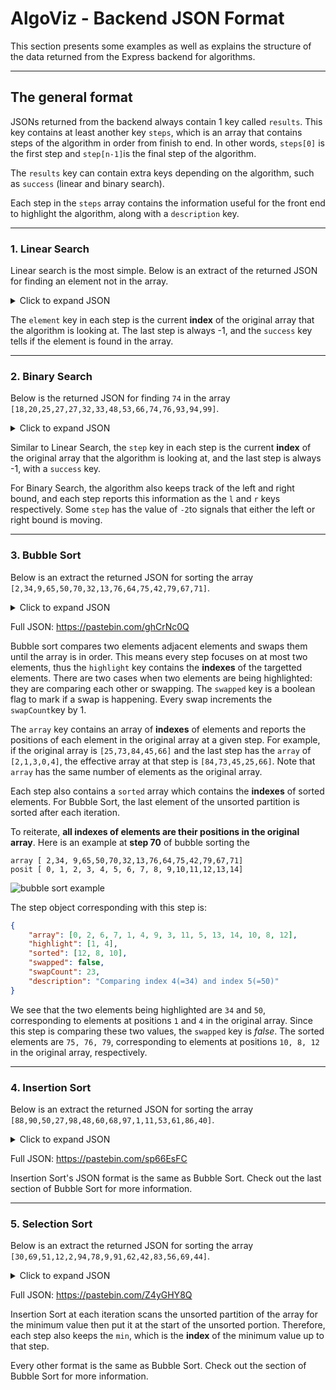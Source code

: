 # AlgoViz - Backend JSON Format

This section presents some examples as well as explains the structure of the data returned from the Express backend for algorithms.

---

## The general format

JSONs returned from the backend always contain 1 key called `results`. This key contains at least another key `steps`, which is an array that contains steps of the algorithm in order from finish to end. In other words, `steps[0]` is the first step and `step[n-1]`is the final step of the algorithm.

The `results` key can contain extra keys depending on the algorithm, such as `success` (linear and binary search).

Each step in the `steps` array contains the information useful for the front end to highlight the algorithm, along with a `description` key.

---

### 1. Linear Search

Linear search is the most simple. Below is an extract of the returned JSON for finding an element not in the array.

<details>
<summary>Click to expand JSON</summary>

```json
{
    "result": {
        "steps": [
            {
                "element": 0,
                "description": "Checking index 0"
            },
            {
                "element": 1,
                "description": "Checking index 1"
            },
            {
                "element": 2,
                "description": "Checking index 2"
            },
            ...
            {
                "element": 14,
                "description": "Checking index 14"
            },
            {
                "element": -1,
                "description": "Element not found!"
            }
        ],
        "success": false
    }
}
```

Full JSON: https://pastebin.com/QPhFVhLU

</details>

The `element` key in each step is the current **index** of the original array that the algorithm is looking at. The last step is always -1, and the `success` key tells if the element is found in the array.

---

### 2. Binary Search

Below is the returned JSON for finding `74` in the array `[18,20,25,27,27,32,33,48,53,66,74,76,93,94,99]`.

<details>
<summary>Click to expand JSON</summary>

```json
{
    "result": {
        "steps": [
            {
                "step": 7,
                "l": 0,
                "r": 14,
                "description": "Checking middle element at index 7(=floor(0+14)/2)"
            },
            {
                "step": -2,
                "l": 8,
                "r": 14,
                "description": "Middle element is less than target (48<74). Moving left bound to index 8 (middle+1)"
            },
            {
                "step": 11,
                "l": 8,
                "r": 14,
                "description": "Checking middle element at index 11(=floor(8+14)/2)"
            },
            {
                "step": -2,
                "l": 8,
                "r": 10,
                "description": "Middle element is greater than target (76>74). Moving right bound to index 10 (middle-1)"
            },
            {
                "step": 9,
                "l": 8,
                "r": 10,
                "description": "Checking middle element at index 9(=floor(8+10)/2)"
            },
            {
                "step": -2,
                "l": 10,
                "r": 10,
                "description": "Middle element is less than target (66<74). Moving left bound to index 10 (middle+1)"
            },
            {
                "step": 10,
                "l": 10,
                "r": 10,
                "description": "Checking middle element at index 10(=floor(10+10)/2)"
            },
            {
                "step": -1,
                "l": 10,
                "r": 10,
                "description": "Element found at index 10!"
            }
        ],
        "success": true
    }
}
```

</details>

Similar to Linear Search, the `step` key in each step is the current **index** of the original array that the algorithm is looking at, and the last step is always -1, with a `success` key.

For Binary Search, the algorithm also keeps track of the left and right bound, and each step reports this information as the `l` and `r` keys respectively. Some `step` has the value of `-2`to signals that either the left or right bound is moving.

---

### 3. Bubble Sort

Below is an extract the returned JSON for sorting the array `[2,34,9,65,50,70,32,13,76,64,75,42,79,67,71]`.

<details>
<summary>Click to expand JSON</summary>

```json
{
    "result": {
        "steps": [
            {
                "array": [0,1,2,3,4,5,6,7,8,9,10,11,12,13,14],
                "highlight": [0,1],
                "sorted": [],
                "swapped": false,
                "swapCount": 0,
                "description": "Comparing index 0(=2) and index 1(=34)"
            },
            ...
            {
                "array": [0,2,7,6,1,11,4,9,3,13,5,14,10,8,12],
                "highlight": [],
                "sorted": [12,8,10,14,5,13,3,9,4,11,1,6,7,2,0],
                "swapped": false,
                "swapCount": 28,
                "description": "Index 0 is sorted"
            }
        ]
    }
}
```

</details>

Full JSON: https://pastebin.com/ghCrNc0Q

Bubble sort compares two elements adjacent elements and swaps them until the array is in order. This means every step focuses on at most two elements, thus the `highlight` key contains the **indexes** of the targetted elements. There are two cases when two elements are being highlighted: they are comparing each other or swapping. The `swapped` key is a boolean flag to mark if a swap is happening. Every swap increments the `swapCount`key by 1.

The `array` key contains an array of **indexes** of elements and reports the positions of each element in the original array at a given step. For example, if the original array is `[25,73,84,45,66]` and the last step has the `array` of `[2,1,3,0,4]`, the effective array at that step is `[84,73,45,25,66]`. Note that `array` has the same number of elements as the original array.

Each step also contains a `sorted` array which contains the **indexes** of sorted elements. For Bubble Sort, the last element of the unsorted partition is sorted after each iteration.

To reiterate, **all indexes of elements are their positions in the original array**. Here is an example at **step 70** of bubble sorting the

```
array [ 2,34, 9,65,50,70,32,13,76,64,75,42,79,67,71]
posit [ 0, 1, 2, 3, 4, 5, 6, 7, 8, 9,10,11,12,13,14]
```

![bubble sort example](https://i.imgur.com/p6801Mf.png)

The step object corresponding with this step is:

```json
{
    "array": [0, 2, 6, 7, 1, 4, 9, 3, 11, 5, 13, 14, 10, 8, 12],
    "highlight": [1, 4],
    "sorted": [12, 8, 10],
    "swapped": false,
    "swapCount": 23,
    "description": "Comparing index 4(=34) and index 5(=50)"
}
```

We see that the two elements being highlighted are `34` and `50`, corresponding to elements at positions `1` and `4` in the original array. Since this step is comparing these two values, the `swapped` key is _false_. The sorted elements are `75, 76, 79`, corresponding to elements at positions `10, 8, 12` in the original array, respectively.

---

### 4. Insertion Sort

Below is an extract the returned JSON for sorting the array `[88,90,50,27,98,48,60,68,97,1,11,53,61,86,40]`.

<details>
<summary>Click to expand JSON</summary>

```json
{
    "result": {
        "steps": [
            {
                "array": [0, 1, 2, 3, 4, 5, 6, 7, 8, 9, 10, 11, 12, 13, 14],
                "highlight": [],
                "sorted": [0],
                "swapped": false,
                "swapCount": 0,
                "description": "First element is sorted"
            },
            {
                "array": [0, 1, 2, 3, 4, 5, 6, 7, 8, 9, 10, 11, 12, 13, 14],
                "highlight": [1],
                "sorted": [0],
                "swapped": false,
                "swapCount": 0,
                "description": "Start inserting index 1 to the sorted partition"
            },
            ...
            {
                "array": [9, 10, 3, 14, 5, 2, 11, 6, 12, 7, 13, 1, 0, 8, 4],
                "highlight": [],
                "sorted": [0, 1, 2, 3, 4, 5, 6, 7, 8, 9, 10, 11, 12, 13, 14],
                "swapped": false,
                "swapCount": 61,
                "description": "Index 14 is now sorted"
            }
        ]
    }
}
```

</details>

Full JSON: https://pastebin.com/sp66EsFC

Insertion Sort's JSON format is the same as Bubble Sort. Check out the last section of Bubble Sort for more information.

---

### 5. Selection Sort

Below is an extract the returned JSON for sorting the array `[30,69,51,12,2,94,78,9,91,62,42,83,56,69,44]`.

<details>
<summary>Click to expand JSON</summary>

```json
{
    "result": {
        "steps": [
            {
                "array": [0, 1, 2, 3, 4, 5, 6, 7, 8, 9, 10, 11, 12, 13, 14],
                "highlight": [0],
                "sorted": [],
                "swapped": false,
                "swapCount": 0,
                "min": 0,
                "description": "Starting iteration #1. New minima is 30"
            },
            {
                "array": [0, 1, 2, 3, 4, 5, 6, 7, 8, 9, 10, 11, 12, 13, 14],
                "highlight": [1],
                "sorted": [],
                "swapped": false,
                "swapCount": 0,
                "min": 0,
                "description": "Checking index 1"
            },
            ...
            {
                "array": [4, 7, 3, 0, 10, 14, 2, 12, 9, 1, 13, 6, 11, 8, 5],
                "highlight": [],
                "sorted": [4, 7, 3, 0, 10, 14, 2, 12, 9, 1, 13, 6, 11, 8, 5],
                "swapped": false,
                "swapCount": 0,
                "min": -1,
                "description": "Index 14 is now sorted"
            }
        ]
    }
}
```

</details>

Full JSON: https://pastebin.com/Z4yGHY8Q

Insertion Sort at each iteration scans the unsorted partition of the array for the minimum value then put it at the start of the unsorted portion. Therefore, each step also keeps the `min`, which is the **index** of the minimum value up to that step.

Every other format is the same as Bubble Sort. Check out the section of Bubble Sort for more information.
